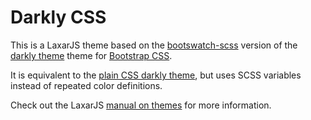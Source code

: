 # Darkly CSS

This is a LaxarJS theme based on the [bootswatch-scss](https://github.com/log0ymxm/bootswatch-scss) version of the [darkly theme](http://bootswatch.com/darkly/) theme for [Bootstrap CSS](http://getbootstrap.com/css/).

It is equivalent to the [plain CSS darkly theme](../darkly.theme), but uses SCSS variables instead of repeated color definitions.

Check out the LaxarJS [manual on themes](https://github.com/LaxarJS/laxar/blob/master/docs/manuals/creating_themes.md) for more information.
